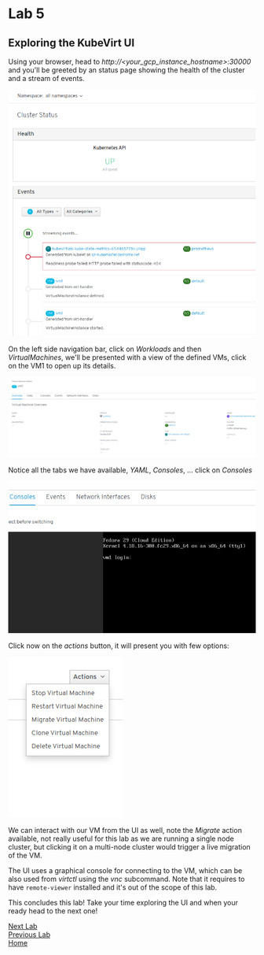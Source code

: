 # Lab 5

## Exploring the KubeVirt UI

Using your browser, head to *http://<your_gcp_instance_hostname>:30000* and you'll be greeted by an status page showing the health of the cluster and a stream of events.

![Cluster status page](images/kwebui-01.png)

On the left side navigation bar, click on *Workloads* and then *VirtualMachines*, we'll be presented with a view of the defined VMs, click on the VM1 to open up its details.

![VM1 details](images/kwebui-02.png)

Notice all the tabs we have available, *YAML*, *Consoles*, ... click on *Consoles*

![VM1 VNC Console](images/kwebui-03.png)

Click now on the *actions* button, it will present you with few options:

![VM actions](images/kwebui-04.png)

We can interact with our VM from the UI as well, note the *Migrate* action available, not really useful for this lab as we are running a single node cluster, but clicking it on a multi-node cluster would trigger a live migration of the VM.

The UI uses a graphical console for connecting to the VM, which can be also used from *virtctl* using the *vnc* subcommand. Note that it requires to have `remote-viewer` installed and it's out of the scope of this lab.

This concludes this lab! Take your time exploring the UI and when your ready head to the next one!

[Next Lab](../lab4/lab6.md)\
[Previous Lab](../lab2/lab4.md)\
[Home](../../README.md)
